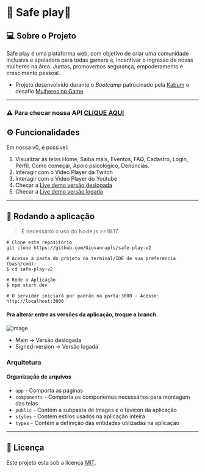 # 🚀 Safe play🚀

## 💻 Sobre o Projeto

Safe play é uma plataforma web, com objetivo de criar uma comunidade inclusiva e apoiadora para todas gamers e, incentivar o ingresso de novas mulheres na área. Juntas, promovemos segurança, empoderamento e crescimento pessoal. 
- Projeto desenvolvido durante o *Bootcamp* patrocinado pela [Kabum](https://www.kabum.com.br//) o desafio [Mulheres no Game](https://www.kabum.com.br/hotsite/mulheres-no-game/).

---
### ⚠️ **Para checar nossa API** [CLIQUE AQUI](https://github.com/Giovannapls/safeplay-api) 

## ⚙️ [](https://github.com/DivasLu/ApiWishlist#funcionalidades)**Funcionalidades**

Em nossa v0, é possivel:

1) Visualizar as telas Home, Saiba mais, Eventos, FAQ, Cadastro, Login, Perfil, Como começar, Apoio psicológico, Denúncias.
2) Interagir com o Video Player da Twitch
3) Interagir com o Video Player do Youtube
4) Checar a [Live demo versão deslogada](https://safe-play-v2.vercel.app/)
5) Checar a [Live demo versão logada](https://safe-play-signed.vercel.app/)
---

## 🔨 Rodando a aplicação
> É necessário o uso do Node.js >=18.17

 ```
 # Clone este repositório
 git clone https://github.com/Giovannapls/safe-play-v2

 # Acesse a pasta do projeto no terminal/IDE de sua preferencia (bash/cmd):
 $ cd safe-play-v2

# Rode a Aplicação
$ npm start dev

 # O servidor iniciará por padrão na porta:3000 - Acesse: http://localhost:3000
```
#### Pra alterar entre as versões da aplicação, troque a branch. 
![image](https://github.com/Giovannapls/safe-play-v2/assets/37786977/b15bddd3-0482-4ebb-b139-910c8c1f4ed3)
- Main -> Versão deslogada
- Signed-version -> Versão logada


### Arquitetura

#### Organização de arquivos

* `app` - Comporta as páginas
* `components` - Comporta os componentes necessários para montagem das telas
* `public` - Contém a subpasta de Images e o favicon da aplicação
* `styles` - Contém estilos usados na aplicação inteira
* `types` - Contém a definição das entidades utilizadas na aplicação
---

## 📝 Licença

Este projeto esta sob a licença [MIT](./LICENSE).

